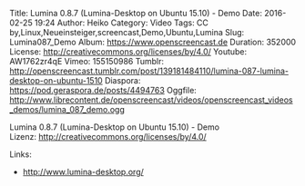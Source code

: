 Title: Lumina 0.8.7 (Lumina-Desktop on Ubuntu 15.10) - Demo
Date: 2016-02-25 19:24
Author: Heiko
Category: Video
Tags: CC by,Linux,Neueinsteiger,screencast,Demo,Ubuntu,Lumina
Slug: Lumina087_Demo
Album: https://www.openscreencast.de
Duration: 352000
License: http://creativecommons.org/licenses/by/4.0/
Youtube: AW1762zr4qE
Vimeo: 155150986
Tumblr: http://openscreencast.tumblr.com/post/139181484110/lumina-087-lumina-desktop-on-ubuntu-1510
Diaspora: https://pod.geraspora.de/posts/4494763
Oggfile: http://www.librecontent.de/openscreencast/videos/openscreencast_videos_demos/lumina_087_demo.ogg

Lumina 0.8.7 (Lumina-Desktop on Ubuntu 15.10) - Demo  
Lizenz: <http://creativecommons.org/licenses/by/4.0/>  
  

Links:

  * <http://www.lumina-desktop.org/>

